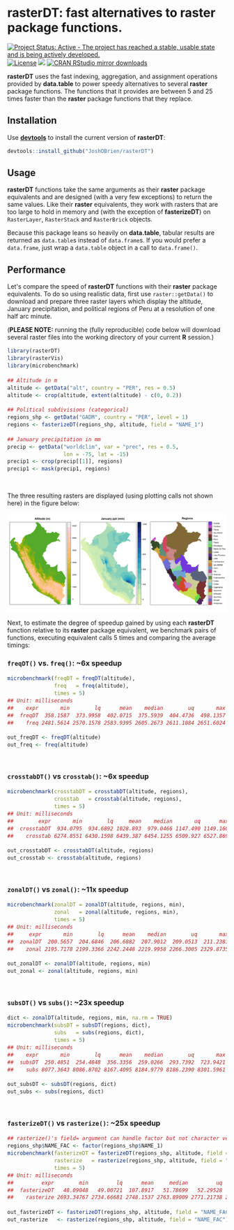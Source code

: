 
**rasterDT**: fast alternatives to **raster** package functions. 
=========

[![Project Status: Active - The project has reached a stable, usable state and is being actively developed.](http://www.repostatus.org/badges/latest/active.svg)](http://www.repostatus.org/#active)
[![License](https://JoshOBrien.github.io/badges/GPL2+.svg)](http://www.gnu.org/licenses/gpl-2.0.html)
[![](http://www.r-pkg.org/badges/version/rasterDT)](http://www.r-pkg.org/pkg/rasterDT)
[![CRAN RStudio mirror downloads](http://cranlogs.r-pkg.org/badges/rasterDT)](http://www.r-pkg.org/pkg/rasterDT)


**rasterDT** uses the fast indexing, aggregation, and assignment
operations provided by **data.table** to power speedy alternatives to
several **raster** package functions. The functions that it provides
are between 5 and 25 times faster than the **raster** package
functions that they replace.

Installation
------------

Use [**devtools**](https://cran.r-project.org/package=devtools) to
install the current version of **rasterDT**:

``` r
devtools::install_github("JoshOBrien/rasterDT")
```

Usage
-----

**rasterDT** functions take the same arguments as their **raster**
package equivalents and are designed (with a very few exceptions) to
return the same values. Like their **raster** equivalents, they work
with rasters that are too large to hold in memory and (with the
exception of **fasterizeDT**) on `RasterLayer`, `RasterStack` and
`RasterBrick` objects.

Because this package leans so heavily on **data.table**, tabular
results are returned as `data.table`s instead of `data.frame`s. If you
would prefer a `data.frame`, just wrap a `data.table` object in a call
to `data.frame()`.


Performance
-----------

Let's compare the speed of **rasterDT** functions with their
**raster** package equivalents. To do so using realistic data, first
use `raster::getData()` to download and prepare three raster layers
which display the altitude, January precipitation, and political
regions of Peru at a resolution of one half arc minute.

(**PLEASE NOTE:** running the (fully reproducible) code below will
download several raster files into the working directory of your
current **R** session.)

``` r
library(rasterDT)
library(rasterVis)
library(microbenchmark)

## Altitude in m
altitude <- getData("alt", country = "PER", res = 0.5)
altitude <- crop(altitude, extent(altitude) - c(0, 0.2))

## Political subdivisions (categorical)
regions_shp <- getData("GADM", country = "PER", level = 1)
regions <- fasterizeDT(regions_shp, altitude, field = "NAME_1")

## January precipitation in mm
precip <- getData("worldclim", var = "prec", res = 0.5,
                  lon = -75, lat = -15)
precip1 <- crop(precip[[1]], regions)
precip1 <- mask(precip1, regions)
```
<br/>

The three resulting rasters are displayed (using plotting calls not
shown here) in the figure below:

![](img/Peru-rasters.png)
<br/>

Next, to estimate the degree of speedup gained by using each
**rasterDT** function relative to its **raster** package equivalent,
we benchmark pairs of functions, executing equivalent calls 5 times
and comparing the average timings:

### `freqDT()` vs. `freq()`: ~6x speedup

``` r
microbenchmark(freqDT = freqDT(altitude),
               freq   = freq(altitude),
               times = 5)
## Unit: milliseconds
##    expr       min        lq      mean    median        uq       max neval cld
##  freqDT  358.1587  373.9958  402.0715  375.5939  404.4736  498.1357     5  a
##    freq 2481.5614 2570.1578 2583.9395 2605.2673 2611.1084 2651.6024     5   b

out_freqDT <- freqDT(altitude)
out_freq <- freq(altitude)
```
<br/>

### `crosstabDT()` vs `crosstab()`: ~6x speedup

``` r
microbenchmark(crosstabDT = crosstabDT(altitude, regions),
               crosstab   = crosstab(altitude, regions),
               times = 5)
## Unit: milliseconds
##        expr       min        lq     mean    median       uq      max neval cld
##  crosstabDT  934.0795  934.6892 1028.893  979.0466 1147.490 1149.160     5  a
##    crosstab 6274.8551 6430.1598 6439.387 6454.1255 6509.927 6527.869     5   b

out_crosstabDT <- crosstabDT(altitude, regions)
out_crosstab <- crosstab(altitude, regions)
```
<br/>

### `zonalDT()` vs `zonal()`: ~11x speedup

``` r
microbenchmark(zonalDT = zonalDT(altitude, regions, min),
               zonal   = zonal(altitude, regions, min),
               times = 5)
## Unit: milliseconds
##     expr       min        lq      mean    median        uq       max neval cld
##  zonalDT  200.5657  204.6846  206.6882  207.9012  209.0513  211.2381     5  a
##    zonal 2195.7178 2199.3366 2242.2448 2219.9958 2266.3005 2329.8735     5   b

out_zonalDT <- zonalDT(altitude, regions, min)
out_zonal <- zonal(altitude, regions, min)
```
<br/>

### `subsDT()` vs `subs()`: ~23x speedup

``` r
dict <- zonalDT(altitude, regions, min, na.rm = TRUE)
microbenchmark(subsDT = subsDT(regions, dict),
               subs   = subs(regions, dict),
               times = 5)
## Unit: milliseconds
##    expr       min        lq      mean    median        uq       max neval cld
##  subsDT  250.4851  254.4848  356.3356  259.0266  293.7392  723.9421     5  a
##    subs 8077.3643 8086.8702 8167.4095 8184.9779 8186.2390 8301.5961     5   b

out_subsDT <- subsDT(regions, dict)
out_subs <- subs(regions, dict)
```
<br/>

### `fasterizeDT()` vs `rasterize()`: ~25x speedup

``` r
## rasterize()'s field= argument can handle factor but not character vectors
regions_shp$NAME_FAC <- factor(regions_shp$NAME_1)
microbenchmark(fasterizeDT = fasterizeDT(regions_shp, altitude, field = "NAME_FAC"),
               rasterize   = rasterize(regions_shp, altitude, field = "NAME_FAC"),
               times = 5)
## Unit: milliseconds
##         expr        min         lq      mean     median         uq       max
##  fasterizeDT   48.09048   49.00721  107.8917   51.78699   52.29528  338.2786
##    rasterize 2693.34767 2734.66681 2748.1537 2763.89009 2771.21738 2777.6464

out_fasterizeDT <- fasterizeDT(regions_shp, altitude, field = "NAME_FAC")
out_rasterize   <- rasterize(regions_shp, altitude, field = "NAME_FAC")
```

